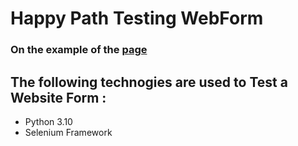 # Happy Path Testing WebForm 

### On the example of the [page](https://sourceful.nl/nl/contact-pl/) 

## The following technogies are used to Test a Website Form :
* Python 3.10
* Selenium Framework
